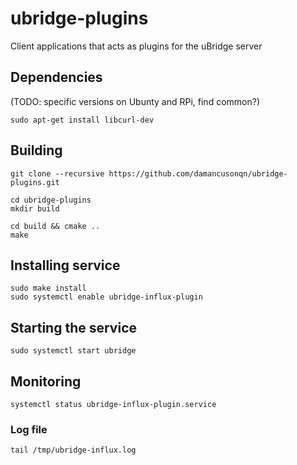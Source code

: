 # ubridge-plugins
Client applications that acts as plugins for the uBridge server

## Dependencies
(TODO: specific versions on Ubunty and RPi, find common?)
```
sudo apt-get install libcurl-dev 
```
## Building
```
git clone --recursive https://github.com/damancusonqn/ubridge-plugins.git

cd ubridge-plugins
mkdir build 

cd build && cmake ..
make
```
## Installing service
```
sudo make install
sudo systemctl enable ubridge-influx-plugin
```
## Starting the service
```
sudo systemctl start ubridge
```
## Monitoring
```
systemctl status ubridge-influx-plugin.service
```
### Log file
```
tail /tmp/ubridge-influx.log
```
